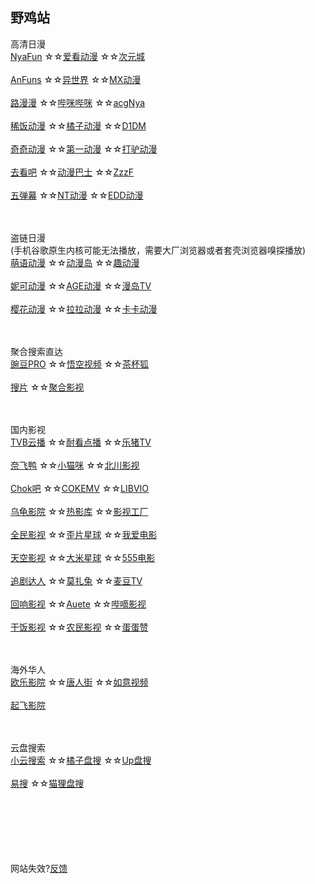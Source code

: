 ## 野鸡站
高清日漫
<br>
[NyaFun](https://www.nyafun.net/)
☆☆[爱看动漫](https://akdm.cc/)
☆☆[次元城](https://www.cycity.top/)
<br><br>
[AnFuns](https://www.anfuns.cc/)
☆☆[异世界](https://www.gqdm.net/)
☆☆[MX动漫](http://www.mxdm.cc/)
<br><br>
[路漫漫](https://www.17skr.com/)
☆☆[哔咪哔咪](http://www.bimiacg4.net/)
☆☆[acgNya](http://www.acgnya.com/)
<br><br>
[稀饭动漫](https://dick.xfani.com/)
☆☆[橘子动漫](https://www.mgnacg.com/)
☆☆[D1DM](https://d1-dm.online/)
<br><br>
[奇奇动漫](https://www.qiqidongman.com/)
☆☆[第一动漫](https://1anime.me/)
☆☆[打驴动漫](https://www.dqsj.top/)
<br><br>
[去看吧](http://www.k9dm.com)
☆☆[动漫巴士](https://dm84.tv/)
☆☆[ZzzF](http://www.zzzfun.com/)
<br><br>
[五弹幕](https://www.5dm.app/)
☆☆[NT动漫](http://www.ntyou.cc/)
☆☆[EDD动漫](https://www.edddh4.com/)


<br><br>
盗链日漫
<br>
(手机谷歌原生内核可能无法播放，需要大厂浏览器或者套壳浏览器嗅探播放)
<br>
[萌语动漫](http://ci.moefz.cc/)
☆☆[动漫岛](http://www.dmd85.com/)
☆☆[趣动漫](http://www.qdmsh.com/)
<br><br>
[妮可动漫](http://www.nicotv.me/)
☆☆[AGE动漫](http://www.age.tv/)
☆☆[漫岛TV](https://www.mandao.tv/)
<br><br>
[樱花动漫](http://m.yinghuacd.com/)
☆☆[拉拉动漫](http://m.acglala.me/)
☆☆[卡卡动漫](http://kakadm.cc)




<br><br>
聚合搜索直达
<br>
[豌豆PRO](https://www.wandou.pro/)
☆☆[悟空视频](https://wukongvideo.com/)
☆☆[茶杯狐](https://cupfox.app/)
<br><br>
[搜片](https://soupian.xyz/)
☆☆[聚合影视](https://www.juheyingshi.com/)


<br><br>
国内影视
<br>
[TVB云播](http://www.tvyb03.com/)
☆☆[耐看点播](https://www.nkvod.com/)
☆☆[乐猪TV](http://www.lezhutv.com/)
<br><br>
[奈飞鸭](https://yanetflix.com/)
☆☆[小猫咪](https://xmaomi.top/)
☆☆[北川影视](https://www.bcwzg.com/)
<br><br>
[Chok吧](https://www.chok8.com/)
☆☆[COKEMV](https://cokemv.me/)
☆☆[LIBVIO](https://www.libvio.me/)
<br><br>
[乌龟影院](https://www.wuguiyy.com/)
☆☆[热影库](http://www.reyingku.com/)
☆☆[影视工厂](https://www.ysgc.vip/)
<br><br>
[全民影视](https://www.qmintv.com/)
☆☆[歪片星球](https://waipian8.com/)
☆☆[我爱电影](https://www.5imv.cc/)
<br><br>
[天空影视](https://www.tkys6.com/)
☆☆[大米星球](https://www.dmdy3.vip/)
☆☆[555电影](https://www.5dy7.vip/)
<br><br>
[追剧达人](https://vipmv.tv/)
☆☆[莫扎兔](https://www.mozhatu.com/)
☆☆[麦豆TV](https://www.mdoutv.com/)
<br><br>
[回响影视](https://hxys.tv/)
☆☆[Auete](https://auete.com/)
☆☆[哔嘀影视](https://www.bdys01.com/)
<br><br>
[干饭影视](http://www.gfysys.com/)
☆☆[农民影视](https://v.emsdn.cn/)
☆☆[蛋蛋赞](https://www.dandanzan10.top/)


<br><br>
海外华人
<br>
[欧乐影院](https://www.oulevod.tv/)
☆☆[唐人街](https://www.tangrenjie.tv/)
☆☆[如意视频](https://rysp.tv/)
<br><br>
[起飞影院](http://www.qfitv.com/)




<br><br>
云盘搜索
<br>
[小云搜索](https://yunso.net/)
☆☆[橘子盘搜](https://www.nmme.cc/)
☆☆[Up盘搜](https://www.upyunso3.com/)
<br><br>
[易搜](https://yiso.fun/)
☆☆[猫狸盘搜](https://www.alipansou.com/)






<br><br><br><br><br><br>
网站失效?[反馈](http://www.coolapk.com/u/843395)